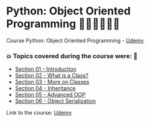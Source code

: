 # Python: Object Oriented Programming 👩🏻‍💻🤯🐍🤖
Course Python: Object Oriented Programming - [Udemy](https://www.udemy.com/course/python-object-oriented-programming/)
### 💥 Topics covered during the course were: 🚀
- [Section 01 - Introduction](https://github.com/romulovieira777/Python_Object_Oriented_Programming/tree/main/Section_01_Introduction)
- [Section 02 - What is a Class?](https://github.com/romulovieira777/Python_Object_Oriented_Programming/tree/main/Section_02_What_is_a_Class)
- [Section 03 - More on Classes](https://github.com/romulovieira777/Python_Object_Oriented_Programming/tree/main/Section_03_More_on_Classes)
- [Section 04 - Inheritance](https://github.com/romulovieira777/Python_Object_Oriented_Programming/tree/main/Section_04_Inheritance)
- [Section 05 - Advanced OOP](https://github.com/romulovieira777/Python_Object_Oriented_Programming/tree/main/Section_05_Advanced_OOP)
- [Section 06 - Object Serialization](https://github.com/romulovieira777/Python_Object_Oriented_Programming/tree/main/Section_06_Object_Serialization)

Link to the course: [Udemy](https://www.udemy.com/course/python-object-oriented-programming/)
